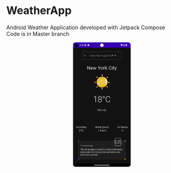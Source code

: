 # WeatherApp
Android Weather Application developed with Jetpack Compose
<br/>Code is in Master branch
<p align="center">
<img src="https://github.com/EgeKarabacak/WeatherApp/blob/master/app/src/main/res/drawable/WeatherApp-sc.png" width=30% height=30%>
</p>
